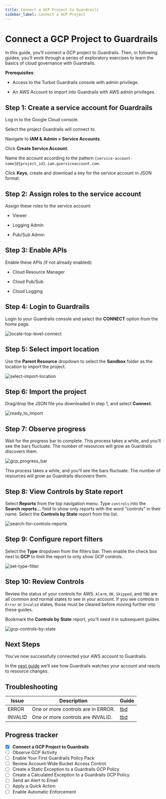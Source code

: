 ```yaml
---
title: Connect a GCP Project to Guardrails
sidebar_label: Connect a GCP Project
---
```



# Connect a GCP Project to Guardrails

In this guide, you’ll connect a GCP project to Guardrails. Then, in following guides, you’ll work through a series of exploratory exercises to learn the basics of cloud governance with Guardrails.

**Prerequisites**:

- Access to the Turbot Guardrails console with admin privilege.

- An AWS Account to import into Guardrails with AWS admin privileges.

## Step 1: Create a service account for Guardrails

Log in to the Google Cloud console.  
  
Select the project Guardrails will connect to.  
  
Navigate to **IAM & Admin > Service Accounts**.  
  
Click **Create Service Account**.  
  
Name the account according to the pattern `{service-account-name}@{project_id}.iam.gserviceaccount.com`.

Click **Keys**, create and download a key for the service account in JSON format.

## Step 2: Assign roles to the service account

  
Assign these roles to the service account:  
  
- Viewer

- Logging Admin

- Pub/Sub Admin

## Step 3: Enable APIs

Enable these APIs (if not already enabled):  
  
- Cloud Resource Manager  
  
- Cloud Pub/Sub  
  
- Cloud Logging  


## Step 4: Login to Guardrails

  
Login to your Guardrails console and select the **CONNECT** option from the home page.  

<p><img alt="locate-top-level-connect" src="/images/docs/guardrails/getting-started/getting-started-gcp/connect-a-project/locate-top-level-connect.png"/></p>

## Step 5: Select import location

Use the **Parent Resource** dropdown to select the **Sandbox**  folder as the location to import the project. 

<p><img alt="select-import-location" src="/images/docs/guardrails/getting-started/getting-started-gcp/connect-a-project/select-import-location.png"/></p>

## Step 6: Import the project

Drag/drop the JSON file you downloaded in step 1, and select **Connect**.

<p><img alt="ready_to_import" src="/images/docs/guardrails/getting-started/getting-started-gcp/connect-a-project/ready-to-import.png"/></p>

## Step 7: Observe progress

  
Wait for the progress bar to complete. This process takes a while, and you’ll see the bars fluctuate. The number of resources will grow as Guardrails discovers them.

<p><img alt="gcp_progress_bar" src="/images/docs/guardrails/getting-started/getting-started-gcp/connect-a-project/gcp-progress-bar.png"/></p>

This process takes a while, and you’ll see the bars fluctuate. The number of resources will grow as Guardrails discovers them.

## Step 8: View Controls by State report

Select **Reports** from the top navigation menu.  Type `controls` into the **Search reports…** field to show only reports with the word "controls" in their name. Select the **Controls by State** report from the list.  

<p><img alt="search-for-controls-reports" src="/images/docs/guardrails/getting-started/getting-started-gcp/connect-a-project/search-for-controls-reports.png"/></p>

## Step 9: Configure report filters

Select the **Type** dropdown from the filters bar. Then enable the check box next to **GCP** to limit the report to only show GCP controls.  

<p><img alt="set-type-filter" src="/images/docs/guardrails/getting-started/getting-started-gcp/connect-a-project/set-type-filter.png"/></p>

## Step 10: Review Controls

Review the status of your controls for AWS.  `Alarm`, `OK`, `Skipped`, and `TBD` are all common and normal states to see in your account.  If you see controls in `Error` or `Invalid` states, those must be cleared before moving further into these guides.  

  
Bookmark the **Controls by State** report, you’ll need it in subsequent guides.

<p><img alt="gcp-controls-by-state" src="/images/docs/guardrails/getting-started/getting-started-gcp/connect-a-project/gcp-controls-by-state.png"/></p>

## Next Steps

  
You’ve now successfully connected your AWS account to Guardrails.

In the [next guide](/guardrails/docs/getting-started/getting-started-gcp/observe-gcp-activity) we’ll see how Guardrails watches your account and reacts to resource changes.  
  


## Troubleshooting

| Issue | Description | Guide |
|--|--|--|
| ERROR | One or more controls are in ERROR. | [tbd]() |
| INVALID | One or more controls are INVALID. | [tbd]() |


## Progress tracker

- [x] **Connect a GCP Project to Guardrails**
- [ ] Observe GCP Activity
- [ ] Enable Your First Guardrails Policy Pack
- [ ] Review Account-Wide Bucket Access Control
- [ ] Create a Static Exception to a Guardrails GCP Policy
- [ ] Create a Calculated Exception to a Guardrails GCP Policy
- [ ] Send an Alert to Email
- [ ] Apply a Quick Action
- [ ] Enable Automatic Enforcement
